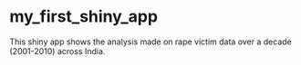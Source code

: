 # my_first_shiny_app
This shiny app shows the analysis made on rape victim data over a decade (2001-2010) across India. 
